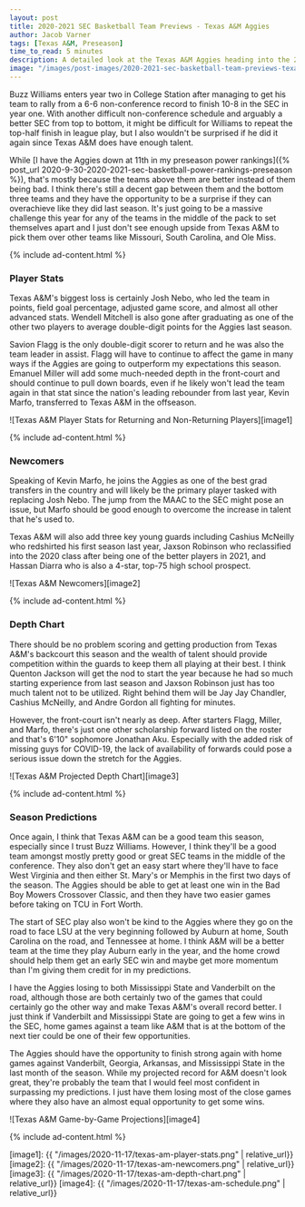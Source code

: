 ```yaml
---
layout: post
title: 2020-2021 SEC Basketball Team Previews - Texas A&M Aggies
author: Jacob Varner
tags: [Texas A&M, Preseason]
time_to_read: 5 minutes
description: A detailed look at the Texas A&M Aggies heading into the 2020-2021 college basketball season including game-by-game predictions, a statistical team overview, newcomers, and a projected depth chart.
image: "/images/post-images/2020-2021-sec-basketball-team-previews-texas-a-m-aggies.png"
---
```


Buzz Williams enters year two in College Station after managing to get his team to rally from a 6-6 non-conference record to finish 10-8 in the SEC in year one. With another difficult non-conference schedule and arguably a better SEC from top to bottom, it might be difficult for Williams to repeat the top-half finish in league play, but I also wouldn't be surprised if he did it again since Texas A&M does have enough talent.

While [I have the Aggies down at 11th in my preseason power rankings]({% post_url 2020-9-30-2020-2021-sec-basketball-power-rankings-preseason %}), that's mostly because the teams above them are better instead of them being bad. I think there's still a decent gap between them and the bottom three teams and they have the opportunity to be a surprise if they can overachieve like they did last season. It's just going to be a massive challenge this year for any of the teams in the middle of the pack to set themselves apart and I just don't see enough upside from Texas A&M to pick them over other teams like Missouri, South Carolina, and Ole Miss.

{% include ad-content.html %}

### Player Stats

Texas A&M's biggest loss is certainly Josh Nebo, who led the team in points, field goal percentage, adjusted game score, and almost all other advanced stats. Wendell Mitchell is also gone after graduating as one of the other two players to average double-digit points for the Aggies last season.

Savion Flagg is the only double-digit scorer to return and he was also the team leader in assist. Flagg will have to continue to affect the game in many ways if the Aggies are going to outperform my expectations this season. Emanuel Miller will add some much-needed depth in the front-court and should continue to pull down boards, even if he likely won't lead the team again in that stat since the nation's leading rebounder from last year, Kevin Marfo, transferred to Texas A&M in the offseason.

![Texas A&M Player Stats for Returning and Non-Returning Players][image1]

{% include ad-content.html %}

### Newcomers

Speaking of Kevin Marfo, he joins the Aggies as one of the best grad transfers in the country and will likely be the primary player tasked with replacing Josh Nebo. The jump from the MAAC to the SEC might pose an issue, but Marfo should be good enough to overcome the increase in talent that he's used to.

Texas A&M will also add three key young guards including Cashius McNeilly who redshirted his first season last year, Jaxson Robinson who reclassified into the 2020 class after being one of the better players in 2021, and Hassan Diarra who is also a 4-star, top-75 high school prospect.

![Texas A&M Newcomers][image2]

{% include ad-content.html %}

### Depth Chart

There should be no problem scoring and getting production from Texas A&M's backcourt this season and the wealth of talent should provide competition within the guards to keep them all playing at their best. I think Quenton Jackson will get the nod to start the year because he had so much starting experience from last season and Jaxson Robinson just has too much talent not to be utilized. Right behind them will be Jay Jay Chandler, Cashius McNeilly, and Andre Gordon all fighting for minutes.

However, the front-court isn't nearly as deep. After starters Flagg, Miller, and Marfo, there's just one other scholarship forward listed on the roster and that's 6'10" sophomore Jonathan Aku. Especially with the added risk of missing guys for COVID-19, the lack of availability of forwards could pose a serious issue down the stretch for the Aggies.

![Texas A&M Projected Depth Chart][image3]

{% include ad-content.html %}

### Season Predictions

Once again, I think that Texas A&M can be a good team this season, especially since I trust Buzz Williams. However, I think they'll be a good team amongst mostly pretty good or great SEC teams in the middle of the conference. They also don't get an easy start where they'll have to face West Virginia and then either St. Mary's or Memphis in the first two days of the season. The Aggies should be able to get at least one win in the Bad Boy Mowers Crossover Classic, and then they have two easier games before taking on TCU in Fort Worth.

The start of SEC play also won't be kind to the Aggies where they go on the road to face LSU at the very beginning followed by Auburn at home, South Carolina on the road, and Tennessee at home. I think A&M will be a better team at the time they play Auburn early in the year, and the home crowd should help them get an early SEC win and maybe get more momentum than I'm giving them credit for in my predictions.

I have the Aggies losing to both Mississippi State and Vanderbilt on the road, although those are both certainly two of the games that could certainly go the other way and make Texas A&M's overall record better. I just think if Vanderbilt and Mississippi State are going to get a few wins in the SEC, home games against a team like A&M that is at the bottom of the next tier could be one of their few opportunities.

The Aggies should have the opportunity to finish strong again with home games against Vanderbilt, Georgia, Arkansas, and Mississippi State in the last month of the season. While my projected record for A&M doesn't look great, they're probably the team that I would feel most confident in surpassing my predictions. I just have them losing most of the close games where they also have an almost equal opportunity to get some wins.

![Texas A&M Game-by-Game Projections][image4]

{% include ad-content.html %}

[image1]: {{ "/images/2020-11-17/texas-am-player-stats.png" | relative_url}}
[image2]: {{ "/images/2020-11-17/texas-am-newcomers.png" | relative_url}}
[image3]: {{ "/images/2020-11-17/texas-am-depth-chart.png" | relative_url}}
[image4]: {{ "/images/2020-11-17/texas-am-schedule.png" | relative_url}}
